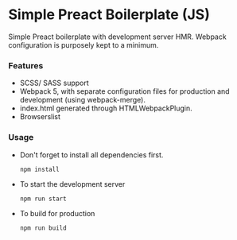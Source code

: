 # Simple Preact Boilerplate (JS)

Simple Preact boilerplate with development server HMR.
Webpack configuration is purposely kept to a minimum.

### Features

- SCSS/ SASS support
- Webpack 5, with separate configuration files for production and development (using webpack-merge).
- index.html generated through HTMLWebpackPlugin.
- Browserslist

### Usage

- Don't forget to install all dependencies first.

  `npm install`

- To start the development server

  `npm run start`

- To build for production

  `npm run build`
